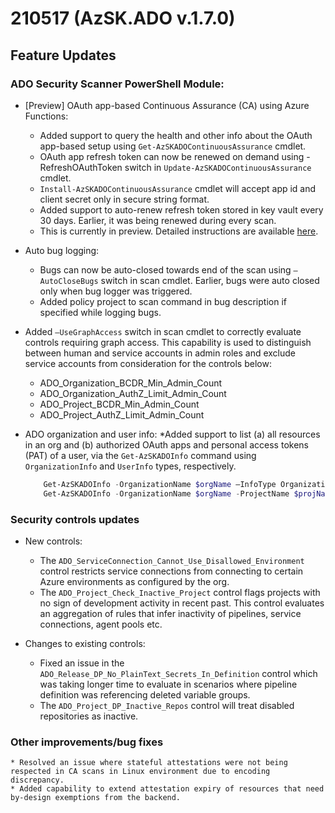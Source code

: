 # 210517 (AzSK.ADO v.1.7.0)

## Feature Updates

### ADO Security Scanner PowerShell Module:
* [Preview] OAuth app-based Continuous Assurance (CA) using Azure Functions: 
    * Added support to query the health and other info about the OAuth app-based setup using ```Get-AzSKADOContinuousAssurance``` cmdlet. 
    * OAuth app refresh token can now be renewed on demand using -RefreshOAuthToken switch in ```Update-AzSKADOContinuousAssurance``` cmdlet.
    * ```Install-AzSKADOContinuousAssurance``` cmdlet will accept app id and client secret only in secure string format.
    * Added support to auto-renew refresh token stored in key vault every 30 days. Earlier, it was being renewed during every scan.
    * This is currently in preview. Detailed instructions are available [here](https://aka.ms/adoscanner/ca/oauth).

* Auto bug logging: 
    * Bugs can now be auto-closed towards end of the scan using ```–AutoCloseBugs``` switch in scan cmdlet. Earlier, bugs were auto closed only when bug logger was triggered.
    * Added policy project to scan command in bug description if specified while logging bugs. 

* Added ```–UseGraphAccess``` switch in scan cmdlet to correctly evaluate controls requiring graph access. This capability is used to distinguish between human and service accounts in admin roles and exclude service accounts from consideration for the controls below:
    * ADO_Organization_BCDR_Min_Admin_Count
    * ADO_Organization_AuthZ_Limit_Admin_Count
    * ADO_Project_BCDR_Min_Admin_Count
    * ADO_Project_AuthZ_Limit_Admin_Count

* ADO organization and user info: 
    *Added support to list (a) all resources in an org and (b) authorized OAuth apps and personal access tokens (PAT) of a user, via the ```Get-AzSKADOInfo``` command using ```OrganizationInfo``` and ```UserInfo``` types, respectively.
    ```Powershell
        Get-AzSKADOInfo -OrganizationName $orgName –InfoType OrganizationInfo
        Get-AzSKADOInfo -OrganizationName $orgName -ProjectName $projName –InfoType UserInfo
    ```
### Security controls updates
* New controls:
    * The ```ADO_ServiceConnection_Cannot_Use_Disallowed_Environment``` control restricts service connections from connecting to certain Azure environments as configured by the org.
    * The ```ADO_Project_Check_Inactive_Project``` control flags projects with no sign of development activity in recent past. This control evaluates an aggregation of rules that infer inactivity of pipelines, service connections, agent pools etc.

* Changes to existing controls:
    * Fixed an issue in the ```ADO_Release_DP_No_PlainText_Secrets_In_Definition``` control which was taking longer time to evaluate in scenarios where pipeline definition was referencing deleted variable groups.
    * The ```ADO_Project_DP_Inactive_Repos``` control will treat disabled repositories as inactive. 

### Other improvements/bug fixes
    * Resolved an issue where stateful attestations were not being respected in CA scans in Linux environment due to encoding discrepancy.
    * Added capability to extend attestation expiry of resources that need by-design exemptions from the backend.




